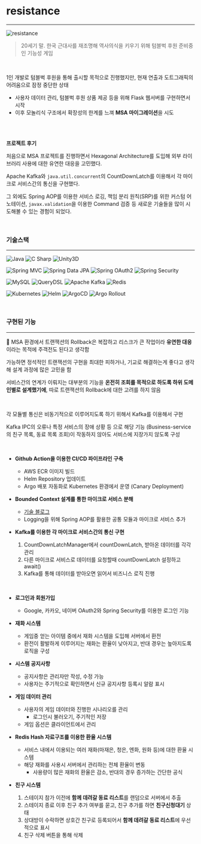 # resistance

---

![resistance](https://github.com/user-attachments/assets/11bce376-1c21-4cb8-8f5f-0f59f4691945)


> 20세기 말. 한국 근대사를 재조명해 역사의식을 키우기 위해 텀블벅 후원 준비중인 기능성 게임

<br>

1인 개발로 텀블벅 후원을 통해 출시할 목적으로 진행했지만, 현재 연출과 도트그래픽의 어려움으로 잠정 중단한 상태
- 사용자 데이터 관리, 텀블벅 후원 상품 제공 등을 위해 Flask 웹서버를 구현하면서 시작
- 이후 모놀리식 구조에서 확장성의 한계를 느껴 **MSA 마이그레이션**을 시도

<br>
<br>

**프로젝트 후기**

처음으로 MSA 프로젝트를 진행하면서 Hexagonal Architecture를 도입해 외부 라이브러리 사용에 대한 유연한 대응을 고민했다.

Apache Kafka와 `java.util.concurrent`의 CountDownLatch를 이용해서 각 마이크로 서비스간의 통신을 구현했다.

그 외에도 Spring AOP를 이용한 서비스 로깅, 책임 분리 원칙(SRP)를 위한 커스텀 어노테이션, `javax.validation`을 이용한 Command 검증 등 새로운 기술들을 많이 시도해볼 수 있는 경험이 되었다.


<br>



### 기술스택

---

![Java](https://img.shields.io/badge/Java-007396)
![C Sharp](https://img.shields.io/badge/C%20Sharp-68217A?style=flat-square&logo=csharp&logoColor=white)
![Unity3D](https://img.shields.io/badge/Unity3d-000000?style=flat-square&logo=unity&logoColor=white)

![Spring MVC](https://img.shields.io/badge/Spring%20MVC-6DB33F?style=flat-square&logo=spring&logoColor=white)
![Spring Data JPA](https://img.shields.io/badge/Spring%20Data%20JPA-6DB33F?style=flat-square&logo=spring&logoColor=white)
![Spring OAuth2](https://img.shields.io/badge/Spring%20OAuth2-6DB33F?style=flat-square&logo=spring&logoColor=white)
![Spring Security](https://img.shields.io/badge/Spring%20Security-6DB33F?style=flat-square&logo=spring-security&logoColor=white)

![MySQL](https://img.shields.io/badge/MySQL-4479A1?style=flat-square&logo=mysql&logoColor=white)
![QueryDSL](https://img.shields.io/badge/QueryDSL-232F3E?style=flat-square&logo=amazon-aws&logoColor=white)
![Apache Kafka](https://img.shields.io/badge/Apache%20Kafka-231F28?style=flat-square&logo=apache-kafka&logoColor=white)
![Redis](https://img.shields.io/badge/Redis-DC382D?style=flat-square&logo=redis&logoColor=white)

![Kubernetes](https://img.shields.io/badge/Kubernetes-326CE5?style=flat-square&logo=kubernetes&logoColor=white)
![Helm](https://img.shields.io/badge/Helm-0F1689?style=flat-square&logo=helm&logoColor=white)
![ArgoCD](https://img.shields.io/badge/ArgoCD-0E3C8C?style=flat-square&logo=argocd&logoColor=white)
![Argo Rollout](https://img.shields.io/badge/Argo%20Rollout-0E3C8C?style=flat-square&logo=argo%20rollout&logoColor=white)


<br> 

### 구현된 기능

---

📌 MSA 환경에서 트랜잭션의 Rollback은 복잡하고 리스크가 큰 작업이라 **유연한 대응**이라는 목적에 주객전도 된다고 생각함

가능하면 정석적인 트랜잭션의 구현을 최대한 피하거나, 기교로 해결하는게 좋다고 생각해 설계 과정에 많은 고민을 함

서비스간의 연계가 이뤄지는 대부분의 기능을 **온전히 조회를 목적으로 하도록 하위 도메인별로 설계했기에**, 따로 트랜잭션의 Rollback에 대한 고려를 하지 않음

<br>

각 모듈별 통신은 비동기적으로 이루어지도록 하기 위해서 Kafka를 이용해서 구현

Kafka IPC의 오류나 특정 서비스의 장애 상황 등 으로 해당 기능 (Business-service의 친구 목록, 동료 목록 조회)이 작동하지 않아도 서비스에 지장가지 않도록 구성


<br>

- **Github Action을 이용한 CI/CD 파이프라인 구축**
  - AWS ECR 이미지 빌드
  - Helm Repository 업데이트
  - Argo 배포 자동화로 Kubernetes 환경에서 운영 (Canary Deployment)


- **Bounded Context 설계를 통한 마이크로 서비스 분해**
  - [기술 블로그](https://downfa11.tistory.com/58)
  - Logging을 위해 Spring AOP를 활용한 공통 모듈과 마이크로 서비스 추가


- **Kafka를 이용한 각 마이크로 서비스간의 통신 구현**
  1. CountDownLatchManager에서 countDownLatch, 받아온 데이터를 각각 관리
  2. 다른 마이크로 서비스로 데이터를 요청할때 countDownLatch 설정하고 await()
  3. Kafka를 통해 데이터를 받아오면 읽어서 비즈니스 로직 진행


<br>

- **로그인과 회원가입**
  - Google, 카카오, 네이버 OAuth2와 Spring Security를 이용한 로그인 기능


- **재화 시스템**
  - 게임중 얻는 아이템 중에서 재화 시스템을 도입해 서버에서 환전
  - 환전이 활발하게 이루어지는 재화는 환율이 낮아지고, 반대 경우는 높아지도록 로직을 구성


- **시스템 공지사항**
  - 공지사항은 관리자만 작성, 수정 가능
  - 사용자는 주기적으로 확인하면서 신규 공지사항 등록시 알람 표시


- **게임 데이터 관리**
  - 사용자의 게임 데이터와 진행한 시나리오를 관리
    - 로그인시 불러오기, 주기적인 저장
  - 게임 옵션은 클라이언트에서 관리


- **Redis Hash 자료구조를 이용한 환율 시스템**
  - 서비스 내에서 이용되는 여러 재화(마재은, 청은, 엔화, 원화 등)에 대한 환율 시스템
  - 해당 재화를 사용시 서버에서 관리하는 전체 환율이 변동
    - 사용량이 많은 재화의 환율은 감소, 반대의 경우 증가하는 간단한 공식


- **친구 시스템**
  1. 스테이지 참가 이전에 **함께 데려갈 동료 리스트**를 랜덤으로 서버에서 추출
  2. 스테이지 종료 이후 친구 추가 여부를 묻고, 친구 추가를 하면 **친구신청대기** 상태
  3. 상대방이 수락하면 상호간 친구로 등록되어서 **함께 데려갈 동료 리스트**에 우선적으로 표시
  4. 친구 삭제 버튼을 통해 삭제

